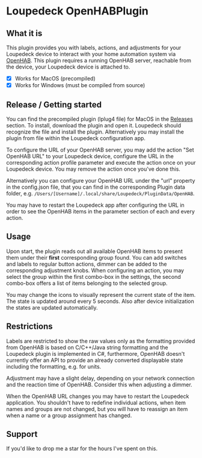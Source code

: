 # Loupedeck OpenHABPlugin

## What it is

This plugin provides you with labels, actions, and adjustments for your Loupedeck device to interact with your home automation system via [OpenHAB](https://www.openhab.org/).
This plugin requires a running OpenHAB server, reachable from the device, your Loupedeck device is attached to.

- [x] Works for MacOS (precompiled)
- [x] Works for Windows (must be compiled from source)

## Release / Getting started

You can find the precompiled plugin (lplug4 file) for MacOS in the [Releases](https://github.com/pernozzoli/Loupedeck_OpenHABPlugin/releases) section. To install, download the plugin and open it. Loupedeck should recognize the file and install the plugin. Alternatively you may install the plugin from file within the Loupedeck configuration app.

To configure the URL of your OpenHAB server, you may add the action "Set OpenHAB URL" to your Loupedeck device, configure the URL in the corresponding action profile parameter and execute the action once on your Loupedeck device. You may remove the action once you've done this.

Alternatively you can configure your OpenHAB URL under the "url" property in the config.json file, that you can find in the corresponding Plugin data folder, e.g. `/Users/[Username]/.local/share/Loupedeck/PluginData/OpenHAB`.

You may have to restart the Loupedeck app after configuring the URL in order to see the OpenHAB items in the parameter section of each and every action.

## Usage

Upon start, the plugin reads out all available OpenHAB items to present them under their **first** corresponding group found. You can add switches and labels to regular button actions, dimmer can be added to the corresponding adjustment knobs. When configuring an action, you may select the group within the first combo-box in the settings, the second combo-box offers a list of items belonging to the selected group.

You may change the icons to visually represent the current state of the item. The state is updated around every 5 seconds. Also after device initialization the states are updated automatically.

## Restrictions

Labels are restricted to show the raw values only as the formatting provided from OpenHAB is based on C/C++/Java string formatting and the Loupedeck plugin is implemented in C#, furthermore, OpenHAB doesn't currently offer an API to provide an already converted displayable state including the formatting, e.g. for units.

Adjustment may have a slight delay, depending on your network connection and the reaction time of OpenHAB. Consider this when adjusting a dimmer.

When the OpenHAB URL changes you may have to restart the Loupedeck application. You shouldn't have to redefine individual actions, when item names and groups are not changed, but you will have to reassign an item when a name or a group assignment has changed.

## Support

If you'd like to drop me a star for the hours I've spent on this.
